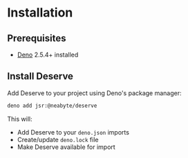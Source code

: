 # Installation

## Prerequisites

- [Deno](https://github.com/denoland/deno_install) 2.5.4+ installed

## Install Deserve

Add Deserve to your project using Deno's package manager:

```bash
deno add jsr:@neabyte/deserve
```

This will:
- Add Deserve to your `deno.json` imports
- Create/update `deno.lock` file
- Make Deserve available for import
